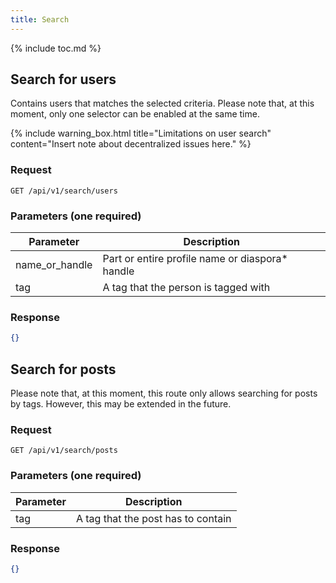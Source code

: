```yaml
---
title: Search
---
```


{% include toc.md %}

## Search for users

Contains users that matches the selected criteria. Please note that, at this moment, only one selector can be enabled at the same time.

{% include warning_box.html
   title="Limitations on user search"
   content="Insert note about decentralized issues here."
%}

### Request

~~~
GET /api/v1/search/users
~~~

### Parameters (one required)

| Parameter      | Description                                      |
| -------------- | ------------------------------------------------ |
| name_or_handle | Part or entire profile name or diaspora\* handle |
| tag            | A tag that the person is tagged with             |

### Response

~~~json
{}
~~~

## Search for posts

Please note that, at this moment, this route only allows searching for posts by tags. However, this may be extended in the future.

### Request

~~~
GET /api/v1/search/posts
~~~

### Parameters (one required)

| Parameter | Description                        |
| --------- | ---------------------------------- |
| tag       | A tag that the post has to contain |

### Response

~~~json
{}
~~~
